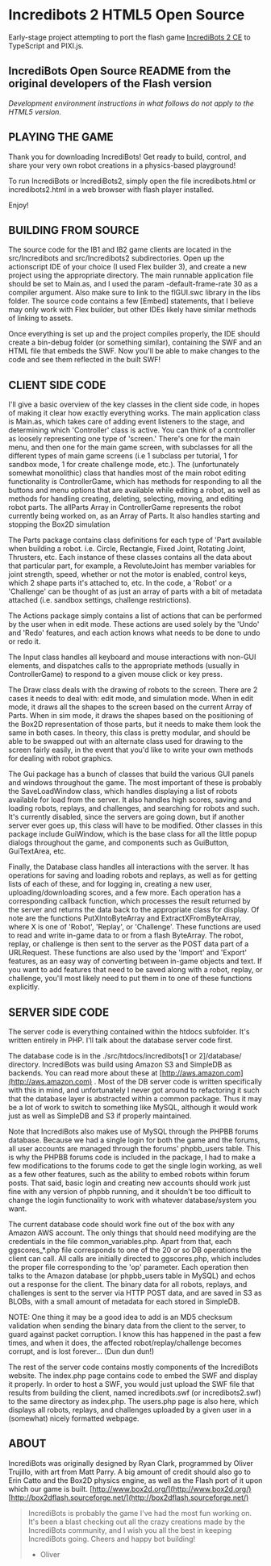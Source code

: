 # Incredibots 2 HTML5 Open Source

Early-stage project attempting to port the flash game [IncrediBots 2 CE](http://incredibots.com/if/game.php) to TypeScript and PIXI.js.

## IncrediBots Open Source README from the original developers of the Flash version

*Development environment instructions in what follows do not apply to the HTML5 version.*

## PLAYING THE GAME

Thank you for downloading IncrediBots!  Get ready to build, control, and share your
very own robot creations in a physics-based playground!

To run IncrediBots or IncrediBots2, simply open the file incredibots.html or
incredibots2.html in a web browser with flash player installed.

Enjoy!

## BUILDING FROM SOURCE

The source code for the IB1 and IB2 game clients are located in the src/Incredibots
and src/Incredibots2 subdirectories.  Open up the actionscript IDE of your choice
(I used Flex builder 3), and create a new project using the appropriate directory.
The main runnable application file should be set to Main.as, and I used the param
-default-frame-rate 30 as a compiler argument.  Also make sure to link to the
flGUI.swc library in the libs folder.  The source code contains a few [Embed]
statements, that I believe may only work with Flex builder, but other IDEs likely
have similar methods of linking to assets.

Once everything is set up and the project compiles properly, the IDE should create
a bin-debug folder (or something similar), containing the SWF and an HTML file that
embeds the SWF.  Now you'll be able to make changes to the code and see them
reflected in the built SWF!

## CLIENT SIDE CODE

I'll give a basic overview of the key classes in the client side code, in hopes of
making it clear how exactly everything works.  The main application class is Main.as,
which takes care of adding event listeners to the stage, and determining which
'Controller' class is active.  You can think of a controller as loosely representing
one type of 'screen.'  There's one for the main menu, and then one for the main game
screen, with subclasses for all the different types of main game screens (i.e 1
subclass per tutorial, 1 for sandbox mode, 1 for create challenge mode, etc.).  The
(unfortunately somewhat monolithic) class that handles most of the main robot editing
functionality is ControllerGame, which has methods for responding to all the buttons
and menu options that are available while editing a robot, as well as methods for
handling creating, deleting, selecting, moving, and editing robot parts.  The allParts
Array in ControllerGame represents the robot currently being worked on, as an Array
of Parts.  It also handles starting and stopping the Box2D simulation

The Parts package contains class definitions for each type of 'Part available when
building a robot.  i.e. Circle, Rectangle, Fixed Joint, Rotating Joint, Thrusters, etc.
Each instance of these classes contains all the data about that particular part, for
example, a RevoluteJoint has member variables for joint strength, speed, whether or
not the motor is enabled, control keys, which 2 shape parts it's attached to, etc.
In the code, a 'Robot' or a 'Challenge' can be thought of as just an array of parts
with a bit of metadata attached (i.e. sandbox settings, challenge restrictions).

The Actions package simply contains a list of actions that can be performed by the
user when in edit mode.  These actions are used solely by the 'Undo' and 'Redo'
features, and each action knows what needs to be done to undo or redo it.

The Input class handles all keyboard and mouse interactions with non-GUI elements,
and dispatches calls to the appropriate methods (usually in ControllerGame) to
respond to a given mouse click or key press.

The Draw class deals with the drawing of robots to the screen.  There are 2 cases
it needs to deal with: edit mode, and simulation mode.  When in edit mode, it draws
all the shapes to the screen based on the current Array of Parts.  When in sim mode,
it draws the shapes based on the positioning of the Box2D representation of those
parts, but it needs to make them look the same in both cases.  In theory, this class
is pretty modular, and should be able to be swapped out with an alternate class used
for drawing to the screen fairly easily, in the event that you'd like to write your
own methods for dealing with robot graphics.

The Gui package has a bunch of classes that build the various GUI panels and windows
throughout the game.  The most important of these is probably the SaveLoadWindow
class, which handles displaying a list of robots available for load from the server.
It also handles high scores, saving and loading robots, replays, and challenges, and
searching for robots and such.  It's currently disabled, since the servers are going
down, but if another server ever goes up, this class will have to be modified.  Other
classes in this package include GuiWindow, which is the base class for all the little
popup dialogs throughout the game, and components such as GuiButton, GuiTextArea, etc.

Finally, the Database class handles all interactions with the server.  It has operations
for saving and loading robots and replays, as well as for getting lists of each of
these, and for logging in, creating a new user, uploading/downloading scores, and a few
more.  Each operation has a corresponding callback function, which processes the result
returned by the server and returns the data back to the appropriate class for display.
Of note are the functions PutXIntoByteArray and ExtractXFromByteArray, where X is one
of 'Robot', 'Replay', or 'Challenge'.  These functions are used to read and write in-game
data to or from a flash ByteArray.  The robot, replay, or challenge is then sent to the
server as the POST data part of a URLRequest.  These functions are also used by the
'Import' and 'Export' features, as an easy way of converting between in-game objects and
text.  If you want to add features that need to be saved along with a robot, replay, or
challenge, you'll most likely need to put them in to one of these functions explicitly.

## SERVER SIDE CODE

The server code is everything contained within the htdocs subfolder.  It's written
entirely in PHP.  I'll talk about the database server code first.

The database code is in the ./src/htdocs/incredibots[1 or 2]/database/ directory.
IncrediBots was build using Amazon S3 and SimpleDB as backends.  You can read more
about these at [http://aws.amazon.com](http://aws.amazon.com) .  Most of the DB server code is written
specifically with this in mind, and unfortunately I never got around to refactoring
it such that the database layer is abstracted within a common package.  Thus it may
be a lot of work to switch to something like MySQL, although it would work just as
well as SimpleDB and S3 if properly maintained.

Note that IncrediBots also makes use of MySQL through the PHPBB forums database.
Because we had a single login for both the game and the forums, all user accounts
are managed through the forums' phpbb_users table.  This is why the PHPBB forums
code is included in the package, I had to make a few modifications to the forums
code to get the single login working, as well as a few other features, such as the
ability to embed robots within forum posts.  That said, basic login and creating new
accounts should work just fine with any version of phpbb running, and it shouldn't be
too difficult to change the login functionality to work with whatever database/system
you want.

The current database code should work fine out of the box with any Amazon AWS account.
The only things that should need modifying are the credentials in the file
common_variables.php.  Apart from that, each ggscores_*.php file corresponds to one
of the 20 or so DB operations the client can call.  All calls are initially directed
to ggscores.php, which includes the proper file corresponding to the 'op' parameter.
Each operation then talks to the Amazon database (or phpbb_users table in MySQL) and
echos out a response for the client.  The binary data for all robots, replays, and
challenges is sent to the server via HTTP POST data, and are saved in S3 as BLOBs,
with a small amount of metadata for each stored in SimpleDB.

NOTE: One thing it may be a good idea to add is an MD5 checksum validation when
sending the binary data from the client to the server, to guard against packet
corruption.  I know this has happened in the past a few times, and when it does, the
affected robot/replay/challenge becomes corrupt, and is lost forever...  (Dun dun dun!)

The rest of the server code contains mostly components of the IncrediBots website.
The index.php page contains code to embed the SWF and display it properly.  In order
to host a SWF, you would just upload the SWF file that results from building the
client, named incredibots.swf (or incredibots2.swf) to the same directory as index.php.
The users.php page is also here, which displays all robots, replays, and challenges
uploaded by a given user in a (somewhat) nicely formatted webpage.

## ABOUT

IncrediBots was originally designed by Ryan Clark, programmed by Oliver Trujillo,
with art from Matt Parry.  A big amount of credit should also go to Erin Catto and
the Box2D physics engine, as well as the Flash port of it upon which our game is
built.
[http://www.box2d.org/](http://www.box2d.org/)
[http://box2dflash.sourceforge.net/](http://box2dflash.sourceforge.net/)

> IncrediBots is probably the game I've had the most fun working on.  It's been a
> blast checking out all the crazy creations made by the IncrediBots community, and I
> wish you all the best in keeping IncrediBots going.  Cheers and happy bot building!
> - Oliver
